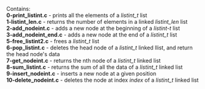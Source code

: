 Contains:<br />**0-print_listint.c** - prints all the elements of a *listint_t* list
<br />**1-listint_len.c** - returns the number of elements in a linked *listint_len* list
<br />**2-add_nodeint.c** - adds a new node at the beginning of a *listint-t* list
<br />**3-add_nodeint_end.c** - adds a new node at the end of a *listint_t* list
<br />**5-free_listint2.c** - frees a *listint_t* list
<br />**6-pop_listint.c** - deletes the head node of a *listint_t* linked llist, and return the head node's data
<br />**7-get_nodeint.c** - returns the nth node of a *listint_t* linked list
<br />**8-sum_listint.c** - returns the sum of all the data of a *listint_t* linked list
<br />**9-insert_nodeint.c** - inserts a new node at a given position
<br />**10-delete_nodeint.c** - deletes the node at index *index* of a *listint_t* linked list
